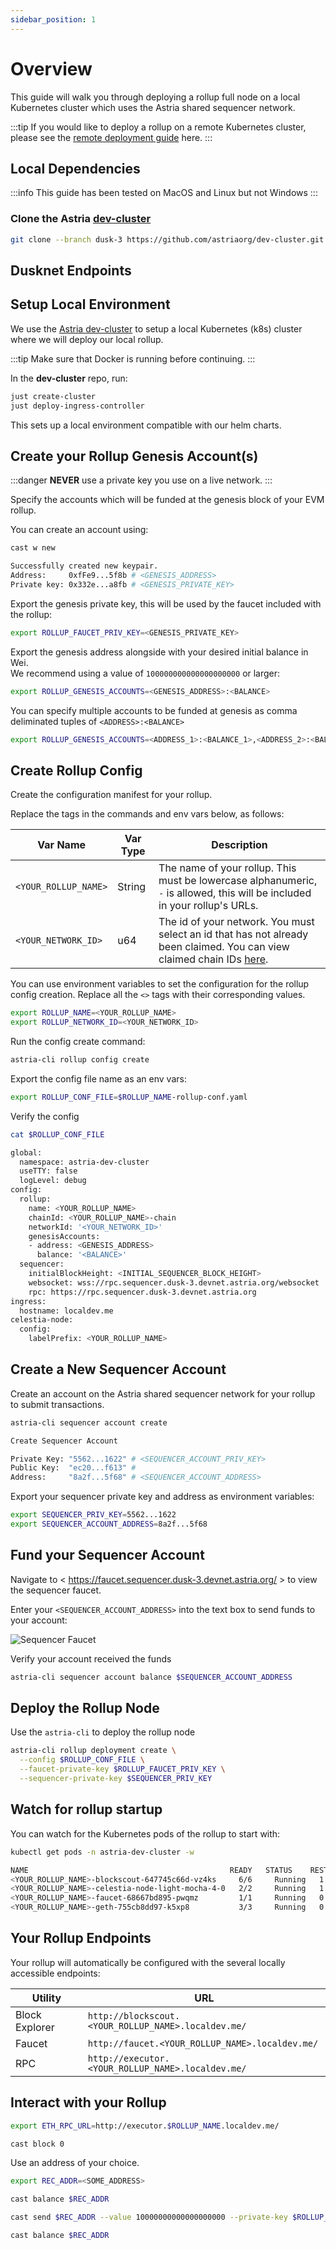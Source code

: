 ```yaml
---
sidebar_position: 1
---
```


# Overview

This guide will walk you through deploying a rollup full node on
a local Kubernetes cluster which uses the Astria shared sequencer network.

:::tip
If you would like to deploy a rollup on a remote Kubernetes cluster,
 please see the [remote deployment guide](/cloud-rollup/digital-ocean/) here.
:::

## Local Dependencies

:::info
This guide has been tested on MacOS and Linux but not Windows
:::

### Clone the Astria [dev-cluster](https://github.com/astriaorg/dev-cluster/tree/main)

```bash
git clone --branch dusk-3 https://github.com/astriaorg/dev-cluster.git
```
<!--@include: ./../components/_cli-local.md-->

## Dusknet Endpoints

<!--@include: ./../components/_remote-endpoints.md-->

## Setup Local Environment

We use the [Astria
dev-cluster](https://github.com/astriaorg/dev-cluster) to setup a local
Kubernetes (k8s) cluster where we will deploy our local rollup.

:::tip
Make sure that Docker is running before continuing.
:::

In the __dev-cluster__ repo, run:

```sh
just create-cluster
just deploy-ingress-controller
```

This sets up a local environment compatible with our helm charts.

## Create your Rollup Genesis Account(s)

:::danger
__NEVER__ use a private key you use on a live network.
:::

Specify the accounts which will be funded at the genesis block of your EVM rollup.

You can create an account using:

```bash
cast w new
```

```bash
Successfully created new keypair.
Address:     0xfFe9...5f8b # <GENESIS_ADDRESS>
Private key: 0x332e...a8fb # <GENESIS_PRIVATE_KEY>
```

Export the genesis private key, this will be used by the
 faucet included with the rollup:

```bash
export ROLLUP_FAUCET_PRIV_KEY=<GENESIS_PRIVATE_KEY>
```

Export the genesis address alongside with your desired initial balance in Wei.  
We recommend using a value of `100000000000000000000` or larger:

```bash
export ROLLUP_GENESIS_ACCOUNTS=<GENESIS_ADDRESS>:<BALANCE>
```

You can specify multiple accounts to be funded at
 genesis as comma deliminated tuples of `<ADDRESS>:<BALANCE>`

```bash
export ROLLUP_GENESIS_ACCOUNTS=<ADDRESS_1>:<BALANCE_1>,<ADDRESS_2>:<BALANCE_2>
```

## Create Rollup Config

Create the configuration manifest for your rollup.

Replace the tags in the commands and env vars below, as follows:

| Var Name | Var Type | Description |
|-----|-----|-----|
| `<YOUR_ROLLUP_NAME>` | String | The name of your rollup. This must be lowercase alphanumeric, `-` is allowed, this will be included in your rollup's URLs.|
| `<YOUR_NETWORK_ID>` | u64 | The id of your network. You must select an id that has not already been claimed. You can view claimed chain IDs [here](https://chainlist.org/).|

You can use environment variables to set the configuration for the rollup
config creation. Replace all the `<>` tags with their corresponding values.

```bash
export ROLLUP_NAME=<YOUR_ROLLUP_NAME>
export ROLLUP_NETWORK_ID=<YOUR_NETWORK_ID>
```

Run the config create command:

```sh
astria-cli rollup config create
```

Export the config file name as an env vars:

```bash
export ROLLUP_CONF_FILE=$ROLLUP_NAME-rollup-conf.yaml
```

Verify the config

```bash
cat $ROLLUP_CONF_FILE
```

```bash
global:
  namespace: astria-dev-cluster
  useTTY: false
  logLevel: debug
config:
  rollup:
    name: <YOUR_ROLLUP_NAME>
    chainId: <YOUR_ROLLUP_NAME>-chain
    networkId: '<YOUR_NETWORK_ID>'
    genesisAccounts:
    - address: <GENESIS_ADDRESS>
      balance: '<BALANCE>'
  sequencer:
    initialBlockHeight: <INITIAL_SEQUENCER_BLOCK_HEIGHT>
    websocket: wss://rpc.sequencer.dusk-3.devnet.astria.org/websocket
    rpc: https://rpc.sequencer.dusk-3.devnet.astria.org
ingress:
  hostname: localdev.me
celestia-node:
  config:
    labelPrefix: <YOUR_ROLLUP_NAME>
```

## Create a New Sequencer Account

Create an account on the Astria shared sequencer network
 for your rollup to submit transactions.

```bash
astria-cli sequencer account create
```

```bash
Create Sequencer Account

Private Key: "5562...1622" # <SEQUENCER_ACCOUNT_PRIV_KEY>
Public Key:  "ec20...f613" # 
Address:     "8a2f...5f68" # <SEQUENCER_ACCOUNT_ADDRESS>
```

Export your sequencer private key and address as environment variables:

```bash
export SEQUENCER_PRIV_KEY=5562...1622
export SEQUENCER_ACCOUNT_ADDRESS=8a2f...5f68
```

## Fund your Sequencer Account

Navigate to < <https://faucet.sequencer.dusk-3.devnet.astria.org/> > to view the
 sequencer faucet.

Enter your `<SEQUENCER_ACCOUNT_ADDRESS>` into the text box to send
 funds to your account:

![Sequencer Faucet](assets/sequencer-faucet.png)

Verify your account received the funds

```bash
astria-cli sequencer account balance $SEQUENCER_ACCOUNT_ADDRESS
```

## Deploy the Rollup Node

Use the `astria-cli` to deploy the rollup node

```bash
astria-cli rollup deployment create \
  --config $ROLLUP_CONF_FILE \
  --faucet-private-key $ROLLUP_FAUCET_PRIV_KEY \
  --sequencer-private-key $SEQUENCER_PRIV_KEY
```

## Watch for rollup startup

You can watch for the Kubernetes pods of the rollup to start with:

```bash
kubectl get pods -n astria-dev-cluster -w
```

```bash
NAME                                             READY   STATUS    RESTARTS      AGE
<YOUR_ROLLUP_NAME>-blockscout-647745c66d-vz4ks     6/6     Running   1 (56s ago)   72s
<YOUR_ROLLUP_NAME>-celestia-node-light-mocha-4-0   2/2     Running   1 (56s ago)   72s
<YOUR_ROLLUP_NAME>-faucet-68667bd895-pwqmz         1/1     Running   0             72s
<YOUR_ROLLUP_NAME>-geth-755cb8dd97-k5xp8           3/3     Running   0             72s
```

## Your Rollup Endpoints

Your rollup will automatically be configured
with the several locally accessible endpoints:

| Utility | URL |
|-----|-----|
| Block Explorer | `http://blockscout.<YOUR_ROLLUP_NAME>.localdev.me/` |
| Faucet | `http://faucet.<YOUR_ROLLUP_NAME>.localdev.me/` |
| RPC | `http://executor.<YOUR_ROLLUP_NAME>.localdev.me/` |

## Interact with your Rollup

```bash
export ETH_RPC_URL=http://executor.$ROLLUP_NAME.localdev.me/
```

```bash
cast block 0
```

Use an address of your choice.

```bash
export REC_ADDR=<SOME_ADDRESS>
```

```bash
cast balance $REC_ADDR
```

```bash
cast send $REC_ADDR --value 10000000000000000000 --private-key $ROLLUP_FAUCET_PRIV_KEY
```

```bash
cast balance $REC_ADDR
```
